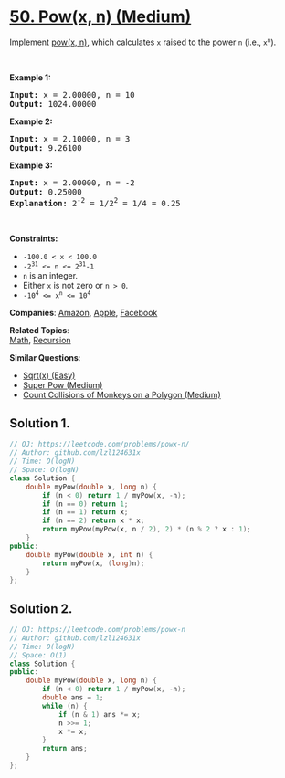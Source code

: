 # [50. Pow(x, n) (Medium)](https://leetcode.com/problems/powx-n)

<p>Implement <a href="http://www.cplusplus.com/reference/valarray/pow/" target="_blank">pow(x, n)</a>, which calculates <code>x</code> raised to the power <code>n</code> (i.e., <code>x<sup>n</sup></code>).</p>
<p>&nbsp;</p>
<p><strong class="example">Example 1:</strong></p>
<pre><strong>Input:</strong> x = 2.00000, n = 10
<strong>Output:</strong> 1024.00000
</pre>
<p><strong class="example">Example 2:</strong></p>
<pre><strong>Input:</strong> x = 2.10000, n = 3
<strong>Output:</strong> 9.26100
</pre>
<p><strong class="example">Example 3:</strong></p>
<pre><strong>Input:</strong> x = 2.00000, n = -2
<strong>Output:</strong> 0.25000
<strong>Explanation:</strong> 2<sup>-2</sup> = 1/2<sup>2</sup> = 1/4 = 0.25
</pre>
<p>&nbsp;</p>
<p><strong>Constraints:</strong></p>
<ul>
	<li><code>-100.0 &lt; x &lt; 100.0</code></li>
	<li><code>-2<sup>31</sup> &lt;= n &lt;= 2<sup>31</sup>-1</code></li>
	<li><code>n</code> is an integer.</li>
	<li>Either <code>x</code> is not zero or <code>n &gt; 0</code>.</li>
	<li><code>-10<sup>4</sup> &lt;= x<sup>n</sup> &lt;= 10<sup>4</sup></code></li>
</ul>

**Companies**:
[Amazon](https://leetcode.com/company/amazon), [Apple](https://leetcode.com/company/apple), [Facebook](https://leetcode.com/company/facebook)

**Related Topics**:  
[Math](https://leetcode.com/tag/math/), [Recursion](https://leetcode.com/tag/recursion/)

**Similar Questions**:
* [Sqrt(x) (Easy)](https://leetcode.com/problems/sqrtx/)
* [Super Pow (Medium)](https://leetcode.com/problems/super-pow/)
* [Count Collisions of Monkeys on a Polygon (Medium)](https://leetcode.com/problems/count-collisions-of-monkeys-on-a-polygon/)

## Solution 1.

```cpp
// OJ: https://leetcode.com/problems/powx-n/
// Author: github.com/lzl124631x
// Time: O(logN)
// Space: O(logN)
class Solution {
    double myPow(double x, long n) {
        if (n < 0) return 1 / myPow(x, -n);
        if (n == 0) return 1;
        if (n == 1) return x;
        if (n == 2) return x * x;
        return myPow(myPow(x, n / 2), 2) * (n % 2 ? x : 1);
    }
public:
    double myPow(double x, int n) {
        return myPow(x, (long)n);
    }
};
```

## Solution 2.

```cpp
// OJ: https://leetcode.com/problems/powx-n
// Author: github.com/lzl124631x
// Time: O(logN)
// Space: O(1)
class Solution {
public:
    double myPow(double x, long n) {
        if (n < 0) return 1 / myPow(x, -n);
        double ans = 1;
        while (n) {
            if (n & 1) ans *= x;
            n >>= 1;
            x *= x;
        }
        return ans;
    }
};
```